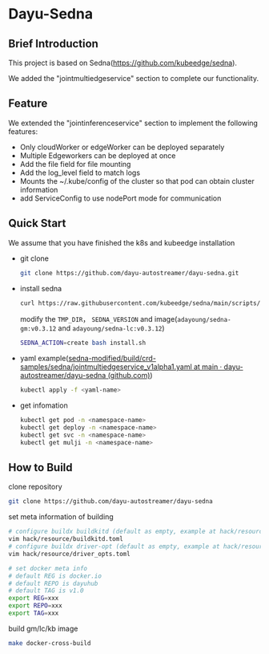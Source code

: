 # Dayu-Sedna

## Brief Introduction

This project is based on Sedna(https://github.com/kubeedge/sedna).

We added the "jointmultiedgeservice" section to complete our functionality.

## Feature

We extended the "jointinferenceservice" section to implement the following features:

- Only cloudWorker or edgeWorker can be deployed separately
- Multiple Edgeworkers can be deployed at once
- Add the file field for file mounting
- Add the log_level field to match logs
- Mounts the ~/.kube/config of the cluster so that pod can obtain cluster information
- add ServiceConfig to use nodePort mode for communication



## Quick Start

We assume that you have finished the k8s and kubeedge installation

- git clone

  ```sh
  git clone https://github.com/dayu-autostreamer/dayu-sedna.git
  ```

- install sedna

  ```sh
  curl https://raw.githubusercontent.com/kubeedge/sedna/main/scripts/installation/install.sh
  ```

  modify the `TMP_DIR`， `SEDNA_VERSION`  and image(`adayoung/sedna-gm:v0.3.12` and `adayoung/sedna-lc:v0.3.12`)

  ```sh
  SEDNA_ACTION=create bash install.sh
  ```

- yaml example([sedna-modified/build/crd-samples/sedna/jointmultiedgeservice_v1alpha1.yaml at main · dayu-autostreamer/dayu-sedna (github.com)](https://github.com/dayu-autostreamer/dayu-sedna/blob/main/build/crd-samples/sedna/jointmultiedgeservice_v1alpha1.yaml))

  ```sh
  kubectl apply -f <yaml-name>
  ```

- get infomation

  ```sh
  kubectl get pod -n <namespace-name>
  kubectl get deploy -n <namespace-name>
  kubectl get svc -n <namespace-name>
  kubectl get mulji -n <namespace-name>
  ```

## How to Build

clone repository
```bash
git clone https://github.com/dayu-autostreamer/dayu-sedna
```

set meta information of building
```bash
# configure buildx buildkitd (default as empty, example at hack/resource/buildkitd_template.toml)
vim hack/resource/buildkitd.toml
# configure buildx driver-opt (default as empty, example at hack/resource/driver_opts_template.toml)
vim hack/resource/driver_opts.toml

# set docker meta info
# default REG is docker.io
# default REPO is dayuhub
# default TAG is v1.0
export REG=xxx
export REPO=xxx
export TAG=xxx
```

build gm/lc/kb image
  ```sh
  make docker-cross-build
  ```